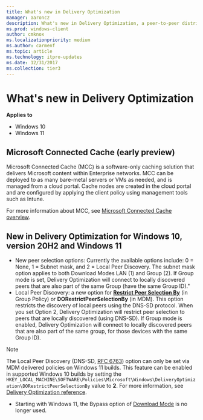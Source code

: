 ```yaml
---
title: What's new in Delivery Optimization
manager: aaroncz
description: What's new in Delivery Optimization, a peer-to-peer distribution method in Windows 10 and Windows 11.
ms.prod: windows-client
author: cmknox
ms.localizationpriority: medium
ms.author: carmenf
ms.topic: article
ms.technology: itpro-updates
ms.date: 12/31/2017
ms.collection: tier3
---
```


# What's new in Delivery Optimization 

**Applies to**

- Windows 10
- Windows 11

## Microsoft Connected Cache (early preview)

Microsoft Connected Cache (MCC) is a software-only caching solution that delivers Microsoft content within Enterprise networks. MCC can be deployed to as many bare-metal servers or VMs as needed, and is managed from a cloud portal. Cache nodes are created in the cloud portal and are configured by applying the client policy using management tools such as Intune.

For more information about MCC, see [Microsoft Connected Cache overview](waas-microsoft-connected-cache.md).

## New in Delivery Optimization for Windows 10, version 20H2 and Windows 11

- New peer selection options: Currently the available options include: 0 = None, 1 = Subnet mask, and 2 = Local Peer Discovery. The subnet mask option applies to both Download Modes LAN (1) and Group (2). If Group mode is set, Delivery Optimization will connect to locally discovered peers that are also part of the same Group (have the same Group ID)."
- Local Peer Discovery: a new option for **[Restrict Peer Selection By](waas-delivery-optimization-reference.md#select-a-method-to-restrict-peer-selection)** (in Group Policy) or **DORestrictPeerSelectionBy** (in MDM). This option restricts the discovery of local peers using the DNS-SD protocol. When you set Option 2, Delivery Optimization will restrict peer selection to peers that are locally discovered (using DNS-SD). If Group mode is enabled, Delivery Optimization will connect to locally discovered peers that are also part of the same group, for those devices with the same Group ID).

> [!NOTE]
> The Local Peer Discovery (DNS-SD, [RFC 6763](https://datatracker.ietf.org/doc/html/rfc6763)) option can only be set via MDM delivered policies on Windows 11 builds. This feature can be enabled in supported Windows 10 builds by setting the `HKEY_LOCAL_MACHINE\SOFTWARE\Policies\Microsoft\Windows\DeliveryOptimization\DORestrictPeerSelectionBy` value to **2**. For more information, see [Delivery Optimization reference](waas-delivery-optimization-reference.md).

- Starting with Windows 11, the Bypass option of [Download Mode](waas-delivery-optimization-reference.md#download-mode) is no longer used.


